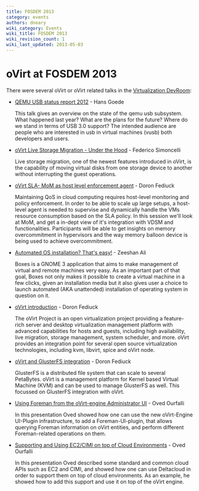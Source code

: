 ```yaml
---
title: FOSDEM 2013
category: events
authors: dneary
wiki_category: Events
wiki_title: FOSDEM 2013
wiki_revision_count: 1
wiki_last_updated: 2013-05-03
---
```


# oVirt at FOSDEM 2013

There were several oVirt or oVirt related talks in the [Virtualization DevRoom](//fosdem.org/2013/schedule/track/virtualisation/):

*   [QEMU USB status report 2012](//fosdem.org/2013/schedule/event/qemu_usb_2012/) - Hans Goede

    This talk gives an overview on the state of the qemu usb subsystem. What happened last year? What are the plans for the future? Where do we stand in terms of USB 3.0 support? The intended audience are people who are interested in usb in virtual machines (vusb) both developers and users.

*   [oVirt Live Storage Migration - Under the Hood](//fosdem.org/2013/schedule/event/ovirt_live_migration/) - Federico Simoncelli

    Live storage migration, one of the newest features introduced in oVirt, is the capability of moving virtual disks from one storage device to another without interrupting the guest operations.

*   [oVirt SLA- MoM as host level enforcement agent](//fosdem.org/2013/schedule/event/virt_sla_mom/) - Doron Fediuck

    Maintaining QoS in cloud computing requires host-level monitoring and policy enforcement. In order to be able to scale up large setups, a host-level agent is needed to supervise and dynamically handle the VMs resource consumption based on the SLA policy. In this session we'll look at MoM, and get a in-dept view of it's integration with VDSM and functionalities. Participants will be able to get insights on memory overcommitment in hypervisors and the way memory balloon device is being used to achieve overcommitment.

*   [Automated OS installation? That's easy!](https://fosdem.org/2013/schedule/event/automated_os_install/) - Zeeshan Ali

    Boxes is a GNOME 3 application that aims to make management of virtual and remote machines very easy. As an important part of that goal, Boxes not only makes it possible to create a virtual machine in a few clicks, given an installation media but it also gives user a choice to launch automated (AKA unattended) installation of operating system in question on it.

*   [oVirt introduction](//fosdem.org/2013/schedule/event/ovirt_intro/) - Doron Fediuck

    The oVirt Project is an open virtualization project providing a feature-rich server and desktop virtualization management platform with advanced capabilities for hosts and guests, including high availability, live migration, storage management, system scheduler, and more. oVirt provides an integration point for several open source virtualization technologies, including kvm, libvirt, spice and oVirt node.

*   [oVirt and GlusterFS integration](//fosdem.org/2013/schedule/event/ovirt_glusterfs/) - Doron Fediuck

    GlusterFS is a distributed file system that can scale to several PetaBytes. oVirt is a management platform for Kernel based Virtual Machine (KVM) and can be used to manage GlusterFS as well. This focussed on GlusterFS integration with oVirt.

*   [Using Foreman from the oVirt-engine Administrator UI](//fosdem.org/2013/schedule/event/ovirt_foreman/) - Oved Ourfalli

    In this presentation Oved showed how one can use the new oVirt-Engine UI-Plugin infrastructure, to add a Foreman-UI-plugin, that allows querying Foreman information on oVirt entities, and perform different Foreman-related operations on them.

*   [Supporting and Using EC2/CIMI on top of Cloud Environments](https://fosdem.org/2013/schedule/event/ec2_cimi_cloud/) - Oved Ourfalli

    In this presentation Oved described some standard and common cloud APIs such as EC2 and CIMI, and showed how one can use Deltacloud in order to support them on top of cloud environments. As an example, he showed how to add this support and use it on top of the oVirt engine.

